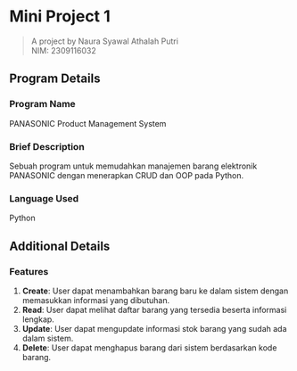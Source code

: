 # Mini Project 1
> A project by Naura Syawal Athalah Putri </br>
> NIM: 2309116032

## Program Details
### Program Name
PANASONIC Product Management System
### Brief Description
Sebuah program untuk memudahkan manajemen barang elektronik PANASONIC dengan menerapkan CRUD dan OOP pada Python.
### Language Used
Python

## Additional Details
### Features
1. **Create**: User dapat menambahkan barang baru ke dalam sistem dengan memasukkan informasi yang dibutuhan.
2. **Read**: User dapat melihat daftar barang yang tersedia beserta informasi lengkap.
3. **Update**: User dapat mengupdate informasi stok barang yang sudah ada dalam sistem.
4. **Delete**: User dapat menghapus barang dari sistem berdasarkan kode barang.





